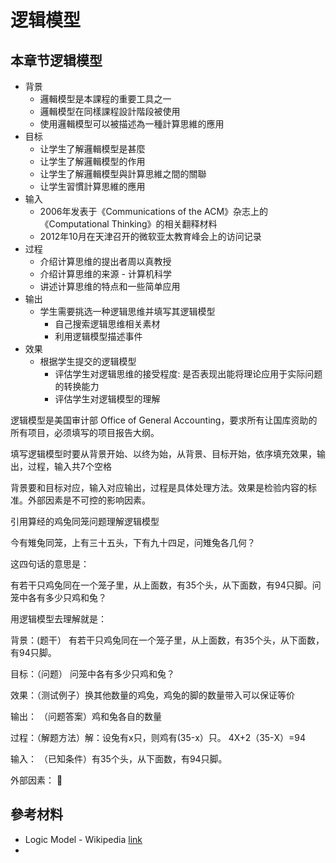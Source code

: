 # 逻辑模型

## 本章节逻辑模型

* 背景
    * 邏輯模型是本課程的重要工具之一
    * 邏輯模型在同樣課程設計階段被使用
    * 使用邏輯模型可以被描述為一種計算思維的應用
* 目标
    * 让学生了解邏輯模型是甚麼
    * 让学生了解邏輯模型的作用
    * 让学生了解邏輯模型與計算思維之間的關聯
    * 让学生習慣計算思維的應用
* 输入
    * 2006年发表于《Communications of the ACM》杂志上的《Computational Thinking》的相关翻释材料
    * 2012年10月在天津召开的微软亚太教育峰会上的访问记录
* 过程
    * 介绍计算思维的提出者周以真教授
    * 介绍计算思维的来源 - 计算机科学
    * 讲述计算思维的特点和一些简单应用
* 输出
    * 学生需要挑选一种逻辑思维并填写其逻辑模型
        * 自己搜索逻辑思维相关素材
        * 利用逻辑模型描述事件
* 效果
    * 根据学生提交的逻辑模型
        * 评估学生对逻辑思维的接受程度: 是否表现出能将理论应用于实际问题的转换能力
        * 评估学生对逻辑模型的理解



逻辑模型是美国审计部 Office of General Accounting，要求所有让国库资助的所有项目，必须填写的项目报告大纲。

填写逻辑模型时要从背景开始、以终为始，从背景、目标开始，依序填充效果，输出，过程，输入共7个空格

背景要和目标对应，输入对应输出，过程是具体处理方法。效果是检验内容的标准。外部因素是不可控的影响因素。

引用算经的鸡兔同笼问题理解逻辑模型

今有雉兔同笼，上有三十五头，下有九十四足，问雉兔各几何？

这四句话的意思是：

有若干只鸡兔同在一个笼子里，从上面数，有35个头，从下面数，有94只脚。问笼中各有多少只鸡和兔？

用逻辑模型去理解就是：

背景：(题干） 有若干只鸡兔同在一个笼子里，从上面数，有35个头，从下面数，有94只脚。

目标：（问题） 问笼中各有多少只鸡和兔？

效果：（测试例子）换其他数量的鸡兔，鸡兔的脚的数量带入可以保证等价

输出： （问题答案）鸡和兔各自的数量

过程：（解题方法）解：设兔有x只，则鸡有(35-x）只。 4X+2（35-X）=94

输入： （已知条件）有35个头，从下面数，有94只脚。

外部因素： 🚫


## 參考材料

* Logic Model - Wikipedia [link](https://en.wikipedia.org/wiki/Logic_model)
* 

